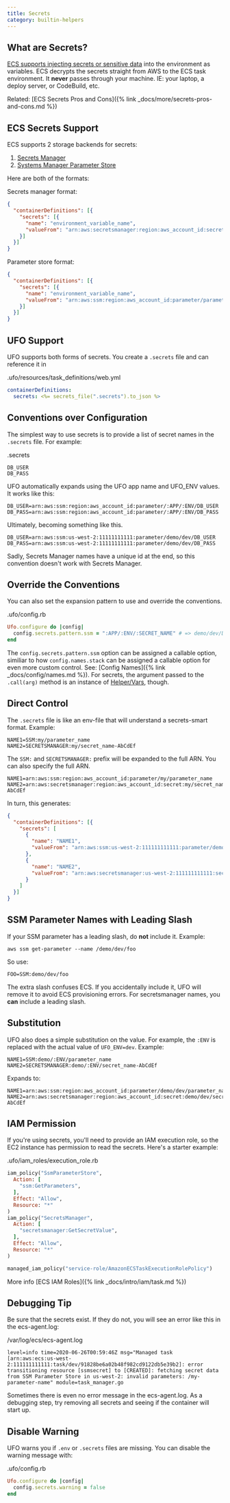 ```yaml
---
title: Secrets
category: builtin-helpers
---
```


## What are Secrets?

[ECS supports injecting secrets or sensitive data](https://docs.aws.amazon.com/AmazonECS/latest/developerguide/specifying-sensitive-data.html) into the environment as variables.  ECS decrypts the secrets straight from AWS to the ECS task environment. It **never** passes through your machine. IE: your laptop, a deploy server, or CodeBuild, etc.

Related: [ECS Secrets Pros and Cons]({% link _docs/more/secrets-pros-and-cons.md %})

## ECS Secrets Support

ECS supports 2 storage backends for secrets:

1. [Secrets Manager](https://docs.aws.amazon.com/AmazonECS/latest/developerguide/specifying-sensitive-data-secrets.html#secrets-envvar)
2. [Systems Manager Parameter Store](https://docs.aws.amazon.com/AmazonECS/latest/developerguide/specifying-sensitive-data-parameters.html#secrets-envvar-parameters)

Here are both of the formats:

Secrets manager format:

```json
{
  "containerDefinitions": [{
    "secrets": [{
      "name": "environment_variable_name",
      "valueFrom": "arn:aws:secretsmanager:region:aws_account_id:secret:secret_name-AbCdEf"
    }]
  }]
}
```

Parameter store format:

```json
{
  "containerDefinitions": [{
    "secrets": [{
      "name": "environment_variable_name",
      "valueFrom": "arn:aws:ssm:region:aws_account_id:parameter/parameter_name"
    }]
  }]
}
```

## UFO Support

UFO supports both forms of secrets. You create a `.secrets` file and can reference it in

.ufo/resources/task_definitions/web.yml

```yaml
containerDefinitions:
  secrets: <%= secrets_file(".secrets").to_json %>
```

## Conventions over Configuration

The simplest way to use secrets is to provide a list of secret names in the `.secrets` file. For example:

.secrets

    DB_USER
    DB_PASS

UFO automatically expands using the UFO app name and UFO_ENV values. It works like this:

    DB_USER=arn:aws:ssm:region:aws_account_id:parameter/:APP/:ENV/DB_USER
    DB_PASS=arn:aws:ssm:region:aws_account_id:parameter/:APP/:ENV/DB_PASS

Ultimately, becoming something like this.

    DB_USER=arn:aws:ssm:us-west-2:11111111111:parameter/demo/dev/DB_USER
    DB_PASS=arn:aws:ssm:us-west-2:11111111111:parameter/demo/dev/DB_PASS

Sadly, Secrets Manager names have a unique id at the end, so this convention doesn't work with Secrets Manager.

## Override the Conventions

You can also set the expansion pattern to use and override the conventions.

.ufo/config.rb

```ruby
Ufo.configure do |config|
  config.secrets.pattern.ssm = ":APP/:ENV/:SECRET_NAME" # => demo/dev/DB_PASS
end
```

The `config.secrets.pattern.ssm` option can be assigned a callable option, similiar to how `config.names.stack` can be assigned a callable option for even more custom control. See: [Config Names]({% link _docs/config/names.md %}). For secrets, the argument passed to the `.call(arg)` method is an instance of [Helper/Vars](https://github.com/boltops-tools/ufo/blob/master/lib/ufo/task_definition/helpers/vars.rb), though.

## Direct Control

The `.secrets` file is like an env-file that will understand a secrets-smart format.  Example:

    NAME1=SSM:my/parameter_name
    NAME2=SECRETSMANAGER:my/secret_name-AbCdEf

The `SSM:` and `SECRETSMANAGER:` prefix will be expanded to the full ARN. You can also specify the full ARN.

    NAME1=arn:aws:ssm:region:aws_account_id:parameter/my/parameter_name
    NAME2=arn:aws:secretsmanager:region:aws_account_id:secret:my/secret_name-AbCdEf

In turn, this generates:

```json
{
  "containerDefinitions": [{
    "secrets": [
      {
        "name": "NAME1",
        "valueFrom": "arn:aws:ssm:us-west-2:111111111111:parameter/demo/dev/foo"
      },
      {
        "name": "NAME2",
        "valueFrom": "arn:aws:secretsmanager:us-west-2:111111111111:secret:demo/dev/my-secret-test-qRoJel"
      }
    ]
  }]
}
```

## SSM Parameter Names with Leading Slash

If your SSM parameter has a leading slash, do **not** include it. Example:

    aws ssm get-parameter --name /demo/dev/foo

So use:

    FOO=SSM:demo/dev/foo

The extra slash confuses ECS. If you accidentally include it, UFO will remove it to avoid ECS provisioning errors. For secretsmanager names, you **can** include a leading slash.

## Substitution

UFO also does a simple substitution on the value. For example, the `:ENV` is replaced with the actual value of `UFO_ENV=dev`. Example:

    NAME1=SSM:demo/:ENV/parameter_name
    NAME2=SECRETSMANAGER:demo/:ENV/secret_name-AbCdEf

Expands to:

    NAME1=arn:aws:ssm:region:aws_account_id:parameter/demo/dev/parameter_name
    NAME2=arn:aws:secretsmanager:region:aws_account_id:secret:demo/dev/secret_name-AbCdEf

## IAM Permission

If you're using secrets, you'll need to provide an IAM execution role, so the EC2 instance has permission to read the secrets. Here's a starter example:

.ufo/iam_roles/execution_role.rb

```ruby
iam_policy("SsmParameterStore",
  Action: [
    "ssm:GetParameters",
  ],
  Effect: "Allow",
  Resource: "*"
)
iam_policy("SecretsManager",
  Action: [
    "secretsmanager:GetSecretValue",
  ],
  Effect: "Allow",
  Resource: "*"
)

managed_iam_policy("service-role/AmazonECSTaskExecutionRolePolicy")
```

More info [ECS IAM Roles]({% link _docs/intro/iam/task.md %})

## Debugging Tip

Be sure that the secrets exist. If they do not, you will see an error like this in the ecs-agent.log:

/var/log/ecs/ecs-agent.log

    level=info time=2020-06-26T00:59:46Z msg="Managed task [arn:aws:ecs:us-west-2:111111111111:task/dev/91828be6a02b48f982cd9122db5e39b2]: error transitioning resource [ssmsecret] to [CREATED]: fetching secret data from SSM Parameter Store in us-west-2: invalid parameters: /my-parameter-name" module=task_manager.go

Sometimes there is even no error message in the ecs-agent.log. As a debugging step, try removing all secrets and seeing if the container will start up.

## Disable Warning

UFO warns you if `.env` or `.secrets` files are missing. You can disable the warning message with:

.ufo/config.rb

```ruby
Ufo.configure do |config|
  config.secrets.warning = false
end
```
